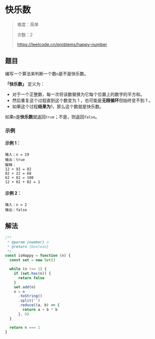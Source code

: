 # 快乐数

> 难度：简单
>
> 次数：2
>
> https://leetcode.cn/problems/happy-number

## 题目

编写一个算法来判断一个数`n`是不是快乐数。

**「快乐数」** 定义为：

- 对于一个正整数，每一次将该数替换为它每个位置上的数字的平方和。
- 然后重复这个过程直到这个数变为 1 ，也可能是**无限循环**但始终变不到 1 。
- 如果这个过程**结果为**1，那么这个数就是快乐数。

如果`n`是**快乐数**就返回`true`；不是，则返回`false`。

### 示例

#### 示例 1：

```
输入：n = 19
输出：true
解释：
12 + 92 = 82
82 + 22 = 68
62 + 82 = 100
12 + 02 + 02 = 1
```

#### 示例 2：

```
输入：n = 2
输出：false
```

## 解法

```javascript
/**
 * @param {number} n
 * @return {boolean}
 */
const isHappy = function (n) {
  const set = new Set()

  while (n !== 1) {
    if (set.has(n)) {
      return false
    }
    set.add(n)
    n = n
      .toString()
      .split('')
      .reduce((a, b) => {
        return a + b * b
      }, 0)
  }

  return n === 1
}
```
